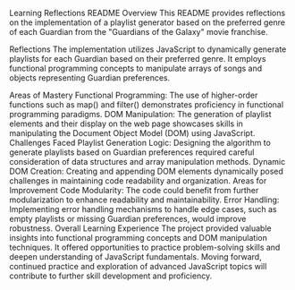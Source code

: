 Learning Reflections README
Overview
This README provides reflections on the implementation of a playlist generator based on the preferred genre of each Guardian from the "Guardians of the Galaxy" movie franchise.

Reflections
The implementation utilizes JavaScript to dynamically generate playlists for each Guardian based on their preferred genre. It employs functional programming concepts to manipulate arrays of songs and objects representing Guardian preferences.

Areas of Mastery
Functional Programming: The use of higher-order functions such as map() and filter() demonstrates proficiency in functional programming paradigms.
DOM Manipulation: The generation of playlist elements and their display on the web page showcases skills in manipulating the Document Object Model (DOM) using JavaScript.
Challenges Faced
Playlist Generation Logic: Designing the algorithm to generate playlists based on Guardian preferences required careful consideration of data structures and array manipulation methods.
Dynamic DOM Creation: Creating and appending DOM elements dynamically posed challenges in maintaining code readability and organization.
Areas for Improvement
Code Modularity: The code could benefit from further modularization to enhance readability and maintainability.
Error Handling: Implementing error handling mechanisms to handle edge cases, such as empty playlists or missing Guardian preferences, would improve robustness.
Overall Learning Experience
The project provided valuable insights into functional programming concepts and DOM manipulation techniques. It offered opportunities to practice problem-solving skills and deepen understanding of JavaScript fundamentals. Moving forward, continued practice and exploration of advanced JavaScript topics will contribute to further skill development and proficiency.






